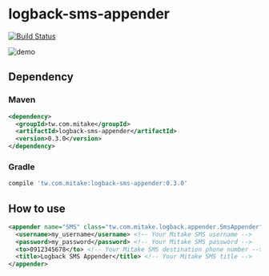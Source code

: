 # logback-sms-appender

[![Build Status](https://travis-ci.org/mitaketw/logback-sms-appender.svg?branch=master)](https://travis-ci.org/mitaketw/logback-sms-appender)

![demo](https://cloud.githubusercontent.com/assets/795839/17597677/8691972a-6029-11e6-89f7-2fc556e0256b.gif)

## Dependency

### Maven

```xml
<dependency>
  <groupId>tw.com.mitake</groupId>
  <artifactId>logback-sms-appender</artifactId>
  <version>0.3.0</version>
</dependency>
```

### Gradle

```groovy
compile 'tw.com.mitake:logback-sms-appender:0.3.0'
```

## How to use

```xml
<appender name="SMS" class="tw.com.mitake.logback.appender.SmsAppender">
  <username>my_username</username> <!-- Your Mitake SMS username -->
  <password>my_password</password> <!-- Your Mitake SMS password -->
  <to>0912345678</to> <!-- Your Mitake SMS destination phone number -->
  <title>Logback SMS Appender</title> <!-- Your Mitake SMS title -->
</appender>
```

